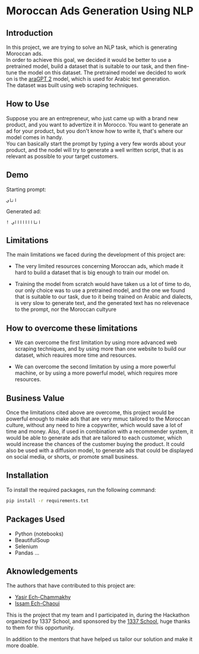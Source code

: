 # Moroccan Ads Generation Using NLP

## Introduction

In this project, we are trying to solve an NLP task, which is generating Moroccan ads.  
In order to achieve this goal, we decided it would be better to use a pretrained model, build a dataset that is suitable to our task, and then fine-tune the model on this dataset. The pretrained model we decided to work on is the [araGPT 2](https://huggingface.co/aubmindlab/aragpt2-base) model, which is used for Arabic text generation.  
The dataset was built using web scraping techniques.

## How to Use

Suppose you are an entrepreneur, who just came up with a brand new product, and you want to advertize it in Morocco. You want to generate an ad for your product, but you don't know how to write it, that's where our model comes in handy.  
You can basically start the prompt by typing a very few words about your product, and the nodel will try to generate a well written script, that is as relevant as possible to your target customers.

## Demo

Starting prompt:

```text
اتاي
```

Generated ad:

```text
! اتااااااااي
```

## Limitations

The main limitations we faced during the development of this project are:

- The very limited resources concerning Moroccan ads, which made it hard to build a dataset that is big enough to train our model on.

- Training the model from scratch would have taken us a lot of time to do, our only choice was to use a pretrained model, and the one we found that is suitable to our task, due to it being trained on Arabic and dialects, is very slow to generate text, and the generated text has no relevenace to the prompt, nor the Moroccan cultyure

## How to overcome these limitations

- We can overcome the first limitation by using more advanced web scraping techniques, and by using more than one website to build our dataset, which reauires more time and resources.

- We can overcome the second limitation by using a more powerful machine, or by using a more powerful model, which requires more resources.

## Business Value

Once the limitations cited above are overcome, this project would be powerful enough to make ads that are very mmuc tailored to the Moroccan culture, without any need to hire a copywriter, which would save a lot of time and money. Also, if used in combination with a recommender system, it would be able to generate ads that are tailored to each customer, which would increase the chances of the customer buying the product. It could also be used with a diffusion model, to generate ads that could be displayed on social media, or shorts, or promote small business.

## Installation

To install the required packages, run the following command:

```bash
pip install -r requirements.txt
```

## Packages Used

- Python (notebooks)
- BeautifulSoup
- Selenium
- Pandas
...

## Aknowledgements

The authors that have contributed to this project are:

- [Yasir Ech-Chammakhy](https://github.com/yasirech-chammakhy)
- [Issam Ech-Chaoui](https://github.com/IssamECH-CHAOUI)

This is the project that my team and I participated in, during the Hackathon organized by 1337 School, and sponsored by the [1337 School](https://www.um6p.ma/en/ecole-1337), huge thanks to them for this opportunity.

In addition to the mentors that have helped us tailor our solution and make it more doable.
